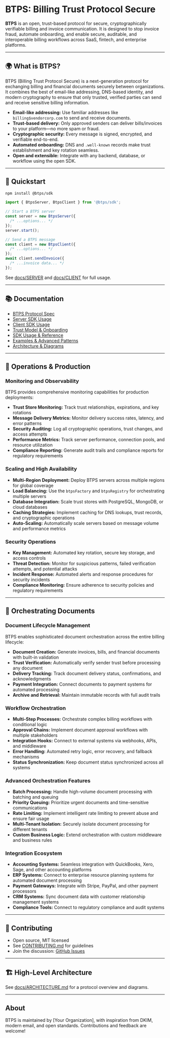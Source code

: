 # BTPS: Billing Trust Protocol Secure

**BTPS** is an open, trust-based protocol for secure, cryptographically verifiable billing and invoice communication. It is designed to stop invoice fraud, automate onboarding, and enable secure, auditable, and interoperable billing workflows across SaaS, fintech, and enterprise platforms.

---

## 🌍 What is BTPS?

BTPS (Billing Trust Protocol Secure) is a next-generation protocol for exchanging billing and financial documents securely between organizations. It combines the best of email-like addressing, DNS-based identity, and modern cryptography to ensure that only trusted, verified parties can send and receive sensitive billing information.

- **Email-like addressing:** Use familiar addresses like `billing$vendorcorp.com` to send and receive documents.
- **Trust-based delivery:** Only approved senders can deliver bills/invoices to your platform—no more spam or fraud.
- **Cryptographic security:** Every message is signed, encrypted, and verifiable end-to-end.
- **Automated onboarding:** DNS and `.well-known` records make trust establishment and key rotation seamless.
- **Open and extensible:** Integrate with any backend, database, or workflow using the open SDK.

---

## 🚀 Quickstart

```sh
npm install @btps/sdk
```

```js
import { BtpsServer, BtpsClient } from '@btps/sdk';

// Start a BTPS server
const server = new BtpsServer({
  /* ...options... */
});
server.start();

// Send a BTPS message
const client = new BtpsClient({
  /* ...options... */
});
await client.sendInvoice({
  /* ...invoice data... */
});
```

See [docs/SERVER](docs/docusaurus//docs/server/overview.md) and [docs/CLIENT](docs/docusaurus/docs/client/overview.md) for full usage.

---

## 📚 Documentation

- [BTPS Protocol Spec](docs/docusaurus/docs/protocol/specifications.md)
- [Server SDK Usage](docs/docusaurus/docs/sdk/overview.md)
- [Client SDK Usage](docs/docusaurus/docs/client/overview.md)
- [Trust Model & Onboarding](docs/docusaurus/docs/protocol/trustRecord.md)
- [SDK Usage & Reference](docs/docusaurus/docs/sdk/apiReference.md)
- [Examples & Advanced Patterns](docs/docusaurus/docs/server/advancedUsages.md)
- [Architecture & Diagrams](docs/docusaurus/docs/protocol/principles.md)

---

## 🔧 Operations & Production

### Monitoring and Observability

BTPS provides comprehensive monitoring capabilities for production deployments:

- **Trust Store Monitoring:** Track trust relationships, expirations, and key rotations
- **Message Delivery Metrics:** Monitor delivery success rates, latency, and error patterns
- **Security Auditing:** Log all cryptographic operations, trust changes, and access attempts
- **Performance Metrics:** Track server performance, connection pools, and resource utilization
- **Compliance Reporting:** Generate audit trails and compliance reports for regulatory requirements

### Scaling and High Availability

- **Multi-Region Deployment:** Deploy BTPS servers across multiple regions for global coverage
- **Load Balancing:** Use the `btpsFactory` and `btpsRegistry` for orchestrating multiple servers
- **Database Integration:** Scale trust stores with PostgreSQL, MongoDB, or cloud databases
- **Caching Strategies:** Implement caching for DNS lookups, trust records, and cryptographic operations
- **Auto-Scaling:** Automatically scale servers based on message volume and performance metrics

### Security Operations

- **Key Management:** Automated key rotation, secure key storage, and access controls
- **Threat Detection:** Monitor for suspicious patterns, failed verification attempts, and potential attacks
- **Incident Response:** Automated alerts and response procedures for security incidents
- **Compliance Monitoring:** Ensure adherence to security policies and regulatory requirements

---

## 🎯 Orchestrating Documents

### Document Lifecycle Management

BTPS enables sophisticated document orchestration across the entire billing lifecycle:

- **Document Creation:** Generate invoices, bills, and financial documents with built-in validation
- **Trust Verification:** Automatically verify sender trust before processing any document
- **Delivery Tracking:** Track document delivery status, confirmations, and acknowledgments
- **Payment Integration:** Connect documents to payment systems for automated processing
- **Archive and Retrieval:** Maintain immutable records with full audit trails

### Workflow Orchestration

- **Multi-Step Processes:** Orchestrate complex billing workflows with conditional logic
- **Approval Chains:** Implement document approval workflows with multiple stakeholders
- **Integration Hooks:** Connect to external systems via webhooks, APIs, and middleware
- **Error Handling:** Automated retry logic, error recovery, and fallback mechanisms
- **Status Synchronization:** Keep document status synchronized across all systems

### Advanced Orchestration Features

- **Batch Processing:** Handle high-volume document processing with batching and queuing
- **Priority Queuing:** Prioritize urgent documents and time-sensitive communications
- **Rate Limiting:** Implement intelligent rate limiting to prevent abuse and ensure fair usage
- **Multi-Tenant Isolation:** Securely isolate document processing for different tenants
- **Custom Business Logic:** Extend orchestration with custom middleware and business rules

### Integration Ecosystem

- **Accounting Systems:** Seamless integration with QuickBooks, Xero, Sage, and other accounting platforms
- **ERP Systems:** Connect to enterprise resource planning systems for automated document processing
- **Payment Gateways:** Integrate with Stripe, PayPal, and other payment processors
- **CRM Systems:** Sync document data with customer relationship management systems
- **Compliance Tools:** Connect to regulatory compliance and audit systems

---

## 🤝 Contributing

- Open source, MIT licensed
- See [CONTRIBUTING.md](CONTRIBUTING.md) for guidelines
- Join the discussion: [GitHub Issues](https://github.com/your-org/btps-sdk/issues)

---

## 🏗️ High-Level Architecture

See [docs/ARCHITECTURE.md](docs/docusaurus/docs/protocol/overview.md) for a protocol overview and diagrams.

---

## About

BTPS is maintained by [Your Organization], with inspiration from DKIM, modern email, and open standards. Contributions and feedback are welcome!
